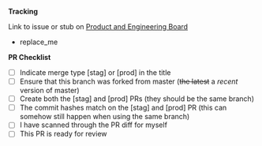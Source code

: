 **Tracking**

Link to issue or stub on [Product and Engineering Board](https://github.com/orgs/Threshold-360/projects/4/views/1)

- replace_me

**PR Checklist**

- [ ] Indicate merge type [stag] or [prod] in the title
- [ ] Ensure that this branch was forked from master (~~the latest~~ a _recent_ version of master)
- [ ] Create both the [stag] and [prod] PRs (they should be the same branch)
- [ ] The commit hashes match on the [stag] and [prod] PR (this can somehow still happen when using the same branch)
- [ ] I have scanned through the PR diff for myself
- [ ] This PR is ready for review
